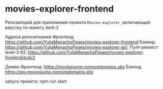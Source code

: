 # movies-explorer-frontend

Репозиторий для приложения проекта `Movies-explorer`, включающий верстку по макету dark-2

Адреса репозиториев
Фронтенд: <https://github.com/YuliaMenachoPages/movies-explorer-frontend>
Бэкенд: <https://github.com/YuliaMenachoPages/movies-explorer-api`>
Пулл реквест level-3 #2: <https://github.com/YuliaMenachoPages/movies-explorer-frontend/pull/2>

Домен
Фронтенд: <https://moviesjump.nomoredomains.sbs>
Бэкенд <https://api.moviesjump.nomoredomains.sbs>

запуск проекта: npm run start



